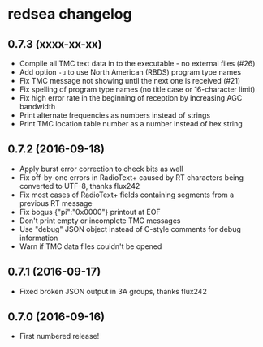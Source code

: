 # redsea changelog

## 0.7.3 (xxxx-xx-xx)

* Compile all TMC text data in to the executable - no external files (#26)
* Add option `-u` to use North American (RBDS) program type names
* Fix TMC message not showing until the next one is received (#21)
* Fix spelling of program type names (no title case or 16-character limit)
* Fix high error rate in the beginning of reception by increasing AGC bandwidth
* Print alternate frequencies as numbers instead of strings
* Print TMC location table number as a number instead of hex string

## 0.7.2 (2016-09-18)

* Apply burst error correction to check bits as well
* Fix off-by-one errors in RadioText+ caused by RT characters being converted to UTF-8, thanks flux242
* Fix most cases of RadioText+ fields containing segments from a previous RT message
* Fix bogus {"pi":"0x0000"} printout at EOF
* Don't print empty or incomplete TMC messages
* Use "debug" JSON object instead of C-style comments for debug information
* Warn if TMC data files couldn't be opened

## 0.7.1 (2016-09-17)

* Fixed broken JSON output in 3A groups, thanks flux242

## 0.7.0 (2016-09-16)

* First numbered release!
